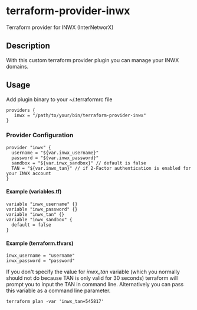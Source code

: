 terraform-provider-inwx
==========================

Terraform provider for INWX (InterNetworX)

## Description

With this custom terraform provider plugin you can manage your INWX domains.

## Usage

Add plugin binary to your ~/.terraformrc file
```
providers {
   inwx = "/path/to/your/bin/terraform-provider-inwx"
}
```

### Provider Configuration

```
provider "inwx" {
  username = "${var.inwx_username}"
  password = "${var.inwx_password}"
  sandbox = "${var.inwx_sandbox}" // default is false
  TAN = "${var.inwx_tan}" // if 2-Factor authentication is enabled for your INWX account
}
```

#### Example (variables.tf)
```
variable "inwx_username" {}
variable "inwx_password" {}
variable "inwx_tan" {}
variable "inwx_sandbox" {
  default = false
}
```
#### Example (terraform.tfvars)
```
inwx_username = "username"
inwx_password = "password"
```

If you don't specify the value for _inwx_tan_ variable (which you normally should not do
because TAN is only valid for 30 seconds) terraform will prompt you to input the TAN in command line.
Alternatively you can pass this variable as a command line parameter.
```
terraform plan -var 'inwx_tan=545817'
```